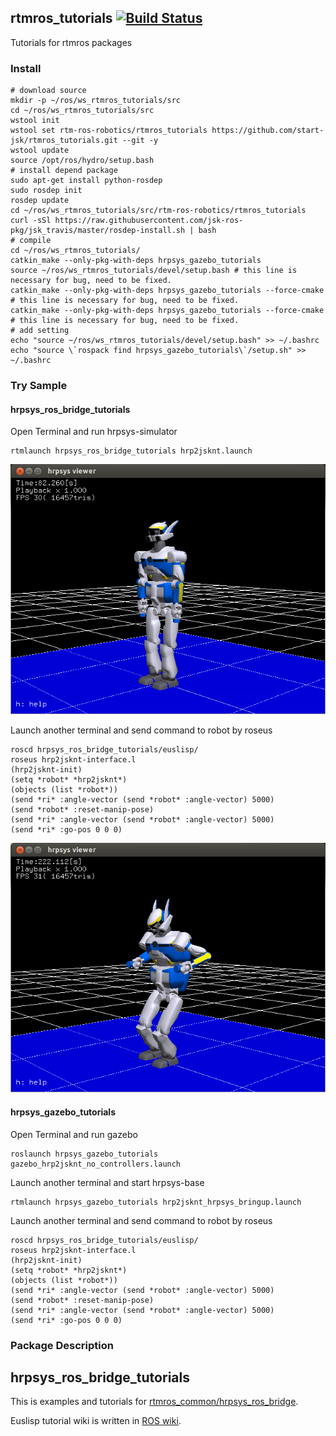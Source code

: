 rtmros_tutorials  [![Build Status](https://travis-ci.org/start-jsk/rtmros_tutorials.png)](https://travis-ci.org/start-jsk/rtmros_tutorials)
--------------

Tutorials for rtmros packages

### Install
```
# download source
mkdir -p ~/ros/ws_rtmros_tutorials/src
cd ~/ros/ws_rtmros_tutorials/src
wstool init
wstool set rtm-ros-robotics/rtmros_tutorials https://github.com/start-jsk/rtmros_tutorials.git --git -y
wstool update
source /opt/ros/hydro/setup.bash
# install depend package
sudo apt-get install python-rosdep
sudo rosdep init
rosdep update
cd ~/ros/ws_rtmros_tutorials/src/rtm-ros-robotics/rtmros_tutorials
curl -sSl https://raw.githubusercontent.com/jsk-ros-pkg/jsk_travis/master/rosdep-install.sh | bash
# compile
cd ~/ros/ws_rtmros_tutorials/
catkin_make --only-pkg-with-deps hrpsys_gazebo_tutorials
source ~/ros/ws_rtmros_tutorials/devel/setup.bash # this line is necessary for bug, need to be fixed.
catkin_make --only-pkg-with-deps hrpsys_gazebo_tutorials --force-cmake # this line is necessary for bug, need to be fixed.
catkin_make --only-pkg-with-deps hrpsys_gazebo_tutorials --force-cmake # this line is necessary for bug, need to be fixed.
# add setting
echo "source ~/ros/ws_rtmros_tutorials/devel/setup.bash" >> ~/.bashrc
echo "source \`rospack find hrpsys_gazebo_tutorials\`/setup.sh" >> ~/.bashrc
```

### Try Sample
#### hrpsys_ros_bridge_tutorials
Open Terminal and run hrpsys-simulator

```
rtmlaunch hrpsys_ros_bridge_tutorials hrp2jsknt.launch
```

![](images/hrp2jsknt-hrpsys-simulator-init.png)

Launch another terminal and send command to robot by roseus
```
roscd hrpsys_ros_bridge_tutorials/euslisp/
roseus hrp2jsknt-interface.l
(hrp2jsknt-init)
(setq *robot* *hrp2jsknt*)
(objects (list *robot*))
(send *ri* :angle-vector (send *robot* :angle-vector) 5000)
(send *robot* :reset-manip-pose)
(send *ri* :angle-vector (send *robot* :angle-vector) 5000)
(send *ri* :go-pos 0 0 0)
```

![](images/hrp2jsknt-hrpsys-simulator-go-pos.png)

#### hrpsys_gazebo_tutorials
Open Terminal and run gazebo

```
roslaunch hrpsys_gazebo_tutorials gazebo_hrp2jsknt_no_controllers.launch
```
Launch another terminal and start hrpsys-base
```
rtmlaunch hrpsys_gazebo_tutorials hrp2jsknt_hrpsys_bringup.launch
```
Launch another terminal and send command to robot by roseus
```
roscd hrpsys_ros_bridge_tutorials/euslisp/
roseus hrp2jsknt-interface.l
(hrp2jsknt-init)
(setq *robot* *hrp2jsknt*)
(objects (list *robot*))
(send *ri* :angle-vector (send *robot* :angle-vector) 5000)
(send *robot* :reset-manip-pose)
(send *ri* :angle-vector (send *robot* :angle-vector) 5000)
(send *ri* :go-pos 0 0 0)
```

### Package Description

hrpsys_ros_bridge_tutorials
--------------
This is examples and tutorials for [rtmros_common/hrpsys_ros_bridge](https://github.com/start-jsk/rtmros_common). 

Euslisp tutorial wiki is written in [ROS wiki](http://wiki.ros.org/rtmros_common/Tutorials/WorkingWithEusLisp).

